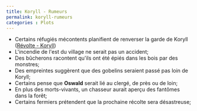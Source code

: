```yaml
---
title: Koryll - Rumeurs
permalink: koryll-rumeurs
categories : Plots
---
```

- Certains réfugiés mécontents planifient de renverser la garde de Koryll ([Révolte - Koryll](#))
- L'incendie de l'est du village ne serait pas un accident;
- Des bûcherons racontent qu'ils ont été épiés dans les bois par des monstres;
- Des empreintes suggèrent que des gobelins seraient passé pas loin de Koryll;
- Certains pense que **Oswald** serait lié au clergé, de près ou de loin;
- En plus des morts-vivants, un chasseur aurait aperçu des fantômes dans la forêt;
- Certains fermiers prétendent que la prochaine récolte sera désastreuse;
